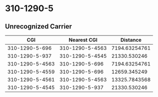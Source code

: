 # 310-1290-5
## Unrecognized Carrier


| CGI | Nearest CGI | Distance |
|-----|-------------|----------|
| 310-1290-5-696 | 310-1290-5-4563 | 7194.63254761 |
| 310-1290-5-937 | 310-1290-5-4545 | 21330.530246 |
| 310-1290-5-4563 | 310-1290-5-696 | 7194.63254761 |
| 310-1290-5-4559 | 310-1290-5-696 | 12659.345249 |
| 310-1290-5-4561 | 310-1290-5-4563 | 13325.7843568 |
| 310-1290-5-4545 | 310-1290-5-937 | 21330.530246 |

